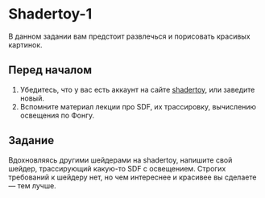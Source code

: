 # Shadertoy-1

В данном задании вам предстоит развлечься и порисовать красивых картинок.

## Перед началом

 1. Убедитесь, что у вас есть аккаунт на сайте [shadertoy](https://www.shadertoy.com/), или заведите новый.
 2. Вспомните материал лекции про SDF, их трассировку, вычислению освещения по Фонгу.

## Задание

Вдохновляясь другими шейдерами на shadertoy, напишите свой шейдер, трассирующий какую-то SDF с освещением.
Строгих требований к шейдеру нет, но чем интереснее и красивее вы сделаете &mdash; тем лучше.
